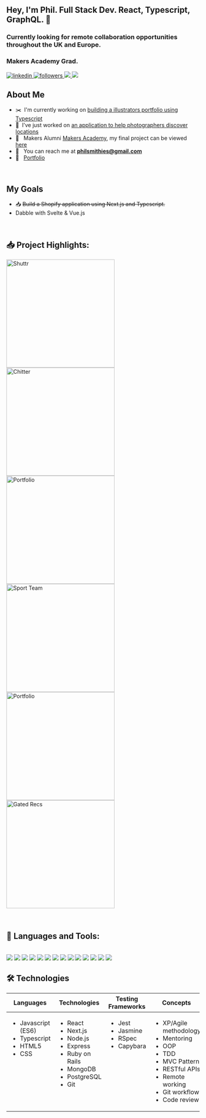 ## Hey, I'm Phil. Full Stack Dev. React, Typescript, GraphQL. 🌱 
### Currently looking for remote collaboration opportunities throughout the UK and Europe.
### Makers Academy Grad.

<div align="left">

 <a href="https://uk.linkedin.com/in/phil-smithies">
  <img alt="linkedin" title="My LinkedIn Page" src="https://img.shields.io/badge/LinkedIn-0077B5?style=for-the-badge&logo=linkedin&logoColor=white">
</a>
   
<a href="https://github.com/philsmithies">
  <img alt="followers" title="Follow me on Github" src="https://img.shields.io/github/followers/philsmithies?color=236ad3&labelColor=1155ba&style=for-the-badge&logo=github&label=Follow"/>
</a>

<a href="mailto:philsmithies@gmail.com">
  <img src="https://img.shields.io/badge/Email-%23D14836?style=for-the-badge&logo=gmail&logoColor=white"/>
</a>

<a href="https://www.codewars.com/users/phileeep">
  <img src="https://img.shields.io/badge/CodeWars-%23AD2C27?style=for-the-badge&logo=codewars&logoColor=white"/>
</a>

## About Me

- ✂️&nbsp; I'm currently working on [building a illustrators portfolio using Typescript](https://github.com/philsmithies/maelys_portfolio)
- 🔨&nbsp; I’ve just worked on [an application to help photographers discover locations](https://github.com/philsmithies/shuttr)
- 🌱 &nbsp; Makers Alumni [Makers Academy](https://makers.tech), my final project can be viewed [here](https://github.com/philsmithies/shuttr) 
- 📧 &nbsp; You can reach me at **philsmithies@gmail.com**
- 👤 &nbsp; [Portfolio](https://www.philsmithies.dev)

<br>

## My Goals
- 📥 ~~Build a Shopify application using Next.js and Typescript.~~ 
- Dabble with Svelte & Vue.js

<br>

## 📥 Project Highlights:

<p align="left">
  <a href=https://github.com/philsmithies/shuttr><img width="282" src="https://denvercoder1-github-readme-stats.vercel.app/api/pin/?username=philsmithies&repo=shuttr&show_icons=false&count_private=true&theme=react&hide_border=true&bg_color=1F222A" alt="Shuttr"></a>
  <a href=https://github.com/philsmithies/chitter-next><img width="282" src="https://denvercoder1-github-readme-stats.vercel.app/api/pin/?username=philsmithies&repo=chitter-next&show_icons=false&count_private=true&theme=react&hide_border=true&bg_color=1F222A" alt="Chitter"></a>
  <a href=https://github.com/philsmithies/maelys_portfolio><img width="282" src="https://denvercoder1-github-readme-stats.vercel.app/api/pin/?username=philsmithies&repo=maelys_portfolio&show_icons=false&count_private=true&theme=react&hide_border=true&bg_color=1F222A" alt="Portfolio"></a>
  <a href=https://github.com/philsmithies/sport-team><img width="282" src="https://denvercoder1-github-readme-stats.vercel.app/api/pin/?username=philsmithies&repo=sport-team&show_icons=false&count_private=true&theme=react&hide_border=true&bg_color=1F222A" alt="Sport Team"></a>
 <a href=https://github.com/philsmithies/portfolio><img width="282" src="https://denvercoder1-github-readme-stats.vercel.app/api/pin/?username=philsmithies&repo=portfolio&show_icons=false&count_private=true&theme=react&hide_border=true&bg_color=1F222A" alt="Portfolio"></a>
  <a href=https://github.com/philsmithies/gated-recs-next-js><img width="282" src="https://denvercoder1-github-readme-stats.vercel.app/api/pin/?username=philsmithies&repo=gated-recs-next-js&show_icons=false&count_private=true&theme=react&hide_border=true&bg_color=1F222A" alt="Gated Recs"></a>
</p>

<br/>

## :hammer: Languages and Tools:
<br>

<div align="left">
<img src="https://img.shields.io/badge/JavaScript-F7DF1E?style=for-the-badge&logo=javascript&logoColor=black">
<img src="https://img.shields.io/badge/React-20232A?style=for-the-badge&logo=react&logoColor=61DAFB">
<img src="https://img.shields.io/badge/Node.js-339933?style=for-the-badge&logo=nodedotjs&logoColor=white">
<img src="https://img.shields.io/badge/Express.js-000000?style=for-the-badge&logo=express&logoColor=white">
<img src="https://img.shields.io/badge/MongoDB-4EA94B?style=for-the-badge&logo=mongodb&logoColor=white">
<img src="https://img.shields.io/badge/Jest-C21325?style=for-the-badge&logo=jest&logoColor=white">
<img src="https://img.shields.io/badge/Ruby-CC342D?style=for-the-badge&logo=ruby&logoColor=white">
<img src="https://img.shields.io/badge/Ruby_on_Rails-CC0000?style=for-the-badge&logo=ruby-on-rails&logoColor=white">
<img src="https://img.shields.io/badge/HTML5-E34F26?style=for-the-badge&logo=html5&logoColor=white">
<img src="https://img.shields.io/badge/CSS3-1572B6?style=for-the-badge&logo=css3&logoColor=white">
<img src="https://img.shields.io/badge/PostgreSQL-316192?style=for-the-badge&logo=postgresql&logoColor=white">
<img src="https://img.shields.io/badge/Heroku-430098?style=for-the-badge&logo=heroku&logoColor=white">
<img src="https://img.shields.io/badge/Git-F05032?style=for-the-badge&logo=git&logoColor=white">
<img src="https://img.shields.io/badge/adobephotoshop-%2331A8FF?style=for-the-badge&logo=adobephotoshop&logoColor=white">
<div/>

## 🛠 Technologies

<table>
  <thead>
    <tr>
      <th>Languages</th>
      <th>Technologies</th>
      <th>Testing Frameworks</th>
      <th>Concepts</th>
    </tr>
  </thead>
  <tbody>
    <tr>
      <td style="vertical-align: top">
        <ul>
          <li>Javascript (ES6)</li>
          <li>Typescript</li>
          <li>HTML5</li>
          <li>CSS</li>
        </ul>
      </td>
      <td style="vertical-align: top">
        <ul>
          <li>React</li>
          <li>Next.js</li>
          <li>Node.js</li>
          <li>Express</li>
          <li>Ruby on Rails</li>
          <li>MongoDB</li>
          <li>PostgreSQL</li>
          <li>Git</li>
        </ul>
      </td>
      <td style="vertical-align: top">
        <ul>
          <li>Jest</li>
          <li>Jasmine</li>
          <li>RSpec</li>
          <li>Capybara</li>
        </ul>
      </td>
      <td style="vertical-align: top">
        <ul>
          <li>XP/Agile methodology</li>
          <li>Mentoring</li>
          <li>OOP</li>
          <li>TDD</li>
          <li>MVC Pattern</li>
          <li>RESTful APIs</li>
          <li>Remote working</li>
          <li>Git workflow</li>
          <li>Code review</li>
        </ul>
      </td>
    </tr>
  </tbody>
</table>

<!-- 
## Github Stats
<p align="center">
  <br/>
    <a href="https://github.com/philsmithies/github-readme-stats"><img alt="Subham Raoniar's Github Stats" src="https://github-readme-stats.vercel.app/api?username=philsmithies&show_icons=true&count_private=true&theme=react&hide_border=true&bg_color=0D1117" /></a>
  <a href="https://github.com/philsmithies/github-readme-stats"><img alt="Subham Raoniar's Top Languages" src="https://github-readme-stats.vercel.app/api/top-langs/?username=philsmithies&langs_count=8&count_private=true&layout=compact&theme=react&hide_border=true&bg_color=0D1117" /></a>
  <br/>
  <b>Note:</b> Top languages is only a metric of the languages my public code consists of and doesn't reflect experience or skill level.

<br/>
<br/>

<a href="https://github.com/philsmithies/github-readme-activity-graph"><img alt="philsmithies's Activity Graph" src="https://activity-graph.herokuapp.com/graph?username=philsmithies&bg_color=0D1117&color=5BCDEC&line=5BCDEC&point=FFFFFF&hide_border=true" /></a>
</p>
<br />
 -->
